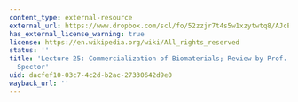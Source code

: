 ```yaml
---
content_type: external-resource
external_url: https://www.dropbox.com/scl/fo/52zzjr7t4s5w1xzytwtq8/AJcEtK_TPtYGIkPyFJA2vC0/Lecture%20Recordings?dl=0&preview=2022-12-8_Review%3B+Commercialization+of+Biomaterials+%28Yannas+and+Spector%29.mp4&rlkey=qojtvzyd9q8cpudjtvj939i69&subfolder_nav_tracking=1
has_external_license_warning: true
license: https://en.wikipedia.org/wiki/All_rights_reserved
status: ''
title: 'Lecture 25: Commercialization of Biomaterials; Review by Prof. Yannas and
  Spector'
uid: dacfef10-03c7-4c2d-b2ac-27330642d9e0
wayback_url: ''
---
```

